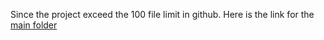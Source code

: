 Since the project exceed the 100 file limit in github. Here is the link for the [main folder](https://drive.google.com/drive/folders/1eX7Nf9TIX2hqc8kOvcrenYHRV0zCMNCe?usp=drive_link)
